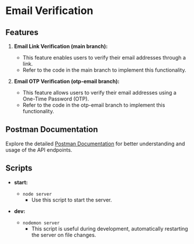 # Email Verification

## Features

1. **Email Link Verification (main branch):**
   - This feature enables users to verify their email addresses through a link.
   - Refer to the code in the main branch to implement this functionality.

2. **Email OTP Verification (otp-email branch):**
   - This feature allows users to verify their email addresses using a One-Time Password (OTP).
   - Refer to the code in the otp-email branch to implement this functionality.

## Postman Documentation

Explore the detailed [Postman Documentation](https://documenter.getpostman.com/view/24767030/2s9YeG5r4t) for better understanding and usage of the API endpoints.

## Scripts

- **start:**
  - `node server`
    - Use this script to start the server.

- **dev:**
  - `nodemon server`
    - This script is useful during development, automatically restarting the server on file changes.
